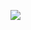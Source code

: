 <!--
id: 39421268124
link: http://tumblr.atmos.org/post/39421268124
slug: 
date: Tue Jan 01 2013 15:49:56 GMT-0800 (PST)
publish: 2013-01-01
tags: 
title: 
-->


![](http://25.media.tumblr.com/ff234daf7280881a035b175de3263d45/tumblr_mfz0v92ktF1qz4sngo1_1280.jpg)

